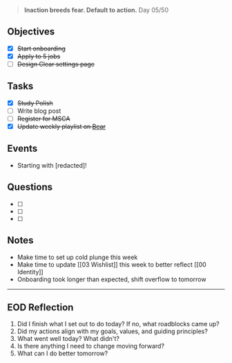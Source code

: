 > **Inaction breeds fear. Default to action.**
> Day 05/50
## Objectives
- [x] ~~Start onboarding~~
- [x] ~~Apply to 5 jobs~~
- [ ] ~~Design Clear settings page~~
## Tasks
- [x] ~~Study Polish~~
- [ ] Write blog post
- [ ] ~~Register for MSCA~~
- [x] ~~Update weekly playlist on [Bear](https://256kbps.bearblog.dev)~~
## Events
- Starting with [redacted]!
## Questions
- [ ] 
- [ ] 
- [ ] 
## Notes
- Make time to set up cold plunge this week
- Make time to update [[03 Wishlist]] this week to better reflect [[00 Identity]]
- Onboarding took longer than expected, shift overflow to tomorrow
---
## EOD Reflection
1. Did I finish what I set out to do today? If no, what roadblocks came up?
2. Did my actions align with my goals, values, and guiding principles?
3. What went well today? What didn't?
4. Is there anything I need to change moving forward?
5. What can I do better tomorrow?